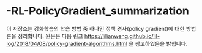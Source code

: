 # -RL-PolicyGradient_summarization
이 저장소는 강화학습의 학습 방법 중 하나인 정책 경사(policy gradient)에 대한 방법론을 정리합니다.
원문은 다음 링크 https://lilianweng.github.io/lil-log/2018/04/08/policy-gradient-algorithms.html 을 참고하였음을 밝힙니다.

